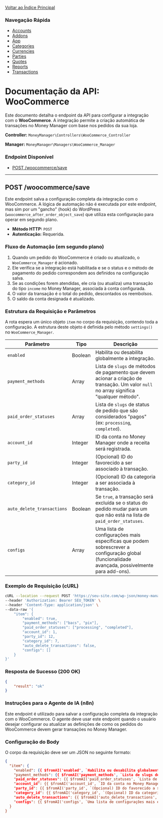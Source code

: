 [Voltar ao Índice Principal](../index.md)

### Navegação Rápida

- [Accounts](./accounts.md)
- [Addons](./addons.md)
- [App](./app.md)
- [Categories](./categories.md)
- [Currencies](./currencies.md)
- [Parties](./parties.md)
- [Quotes](./quotes.md)
- [Reports](./reports.md)
- [Transactions](./transactions.md)

# Documentação da API: WooCommerce

Este documento detalha o endpoint da API para configurar a integração com o **WooCommerce**. A integração permite a criação automática de transações no Money Manager com base nos pedidos da sua loja.

**Controller:** `MoneyManager\Controllers\WooCommerce_Controller`

**Manager:** `MoneyManager\Managers\WooCommerce_Manager`

### Endpoint Disponível

- [POST /woocommerce/save](#post-woocommercesave)

---

## POST /woocommerce/save

Este endpoint salva a configuração completa da integração com o WooCommerce. A lógica de automação não é executada por este endpoint, mas sim por um "gancho" (hook) do WordPress (`woocommerce_after_order_object_save`) que utiliza esta configuração para operar em segundo plano.

- **Método HTTP:** `POST`
- **Autenticação:** Requerida.

### Fluxo de Automação (em segundo plano)

1.  Quando um pedido do WooCommerce é criado ou atualizado, o `WooCommerce_Manager` é acionado.
2.  Ele verifica se a integração está habilitada e se o status e o método de pagamento do pedido correspondem aos definidos na configuração salva.
3.  Se as condições forem atendidas, ele cria (ou atualiza) uma transação do tipo `income` no Money Manager, associada à conta configurada.
4.  O valor da transação é o total do pedido, descontados os reembolsos.
5.  O saldo da conta designada é atualizado.

### Estrutura da Requisição e Parâmetros

A rota espera um único objeto `item` no corpo da requisição, contendo toda a configuração. A estrutura deste objeto é definida pelo método `settings()` no `WooCommerce_Manager`.

| Parâmetro | Tipo | Descrição |
|---|---|---|
| `enabled` | Boolean | Habilita ou desabilita globalmente a integração. |
| `payment_methods` | Array | Lista de `slugs` de métodos de pagamento que devem acionar a criação de transação. Um valor `null` no array significa "qualquer método". |
| `paid_order_statuses` | Array | Lista de `slugs` de status de pedido que são considerados "pagos" (ex: `processing`, `completed`). |
| `account_id` | Integer | ID da conta no Money Manager onde a receita será registrada. |
| `party_id` | Integer | (Opcional) ID do favorecido a ser associado à transação. |
| `category_id` | Integer | (Opcional) ID da categoria a ser associada à transação. |
| `auto_delete_transactions` | Boolean | Se `true`, a transação será excluída se o status do pedido mudar para um que não está na lista de `paid_order_statuses`. |
| `configs` | Array | Uma lista de configurações mais específicas que podem sobrescrever a configuração global (funcionalidade avançada, possivelmente para add-ons). |

### Exemplo de Requisição (cURL)

```bash
cURL --location --request POST 'https://seu-site.com/wp-json/money-manager/v1/woocommerce/save' \
--header 'Authorization: Bearer SEU_TOKEN' \
--header 'Content-Type: application/json' \
--data-raw '{
    "item": {
        "enabled": true,
        "payment_methods": ["bacs", "pix"],
        "paid_order_statuses": ["processing", "completed"],
        "account_id": 1,
        "party_id": 12,
        "category_id": 7,
        "auto_delete_transactions": false,
        "configs": []
    }
}'
```

### Resposta de Sucesso (200 OK)

```json
{
    "result": "ok"
}
```

### Instruções para o Agente de IA (n8n)

Este endpoint é utilizado para salvar a configuração completa da integração com o WooCommerce. O agente deve usar este endpoint quando o usuário desejar configurar ou atualizar as definições de como os pedidos do WooCommerce devem gerar transações no Money Manager.

### Configuração do Body

O corpo da requisição deve ser um JSON no seguinte formato:

```json
{
  "item": {
    "enabled": {{ $fromAI('enabled', `Habilita ou desabilita globalmente a integração.`, 'boolean') }},
    "payment_methods": {{ $fromAI('payment_methods', `Lista de slugs de métodos de pagamento que devem acionar a criação de transação. Um valor null no array significa \"qualquer método\".`, 'array') }},
    "paid_order_statuses": {{ $fromAI('paid_order_statuses', `Lista de slugs de status de pedido que são considerados \"pagos\" (ex: \"processing\", \"completed\").`, 'array') }},
    "account_id": {{ $fromAI('account_id', `ID da conta no Money Manager onde a receita será registrada.`, 'number') }},
    "party_id": {{ $fromAI('party_id', `(Opcional) ID do favorecido a ser associado à transação. Atribua null se não houver.`, 'number') }},
    "category_id": {{ $fromAI('category_id', `(Opcional) ID da categoria a ser associada à transação. Atribua null se não houver.`, 'number') }},
    "auto_delete_transactions": {{ $fromAI('auto_delete_transactions', `Se true, a transação será excluída se o status do pedido mudar para um que não está na lista de paid_order_statuses.`, 'boolean') }},
    "configs": {{ $fromAI('configs', `Uma lista de configurações mais específicas que podem sobrescrever a configuração global (funcionalidade avançada, possivelmente para add-ons).`, 'array') }}
  }
}
```